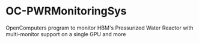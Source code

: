 # OC-PWRMonitoringSys
OpenComputers program to monitor HBM's Pressurized Water Reactor with multi-monitor support on a single GPU and more
